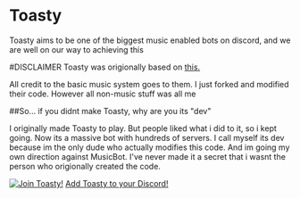# Toasty

Toasty aims to be one of the biggest music enabled bots on discord, and we are well on our way to achieving this

#DISCLAIMER
Toasty was origionally based on [this.](https://github.com/Just-Some-Bots/MusicBot) 

All credit to the basic music system goes to them. I just forked and modified their code. However all non-music stuff was all me

##So... if you didnt make Toasty, why are you its "dev"

I originally made Toasty to play. But people liked what i did to it, so i kept going. Now its a massive bot with hundreds of servers. I call myself its dev because im the only dude who actually modifies this code. And im going my own direction against MusicBot. I've never made it a secret that i wasnt the person who origionally created the code.

[![Join Toasty!][discord]](https://discord.gg/6K5JkF5) [Add Toasty to your Discord!](https://bit.ly/2e0ma2h)

[discord]: https://discordapp.com/api/guilds/206794668736774155/widget.png
